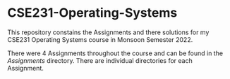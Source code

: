 # CSE231-Operating-Systems

This repository constains the Assignments and there solutions for my CSE231 Operating Systems course in Monsoon Semester 2022.

There were 4 Assignments throughout the course and can be found in the $Assignments$ directory. There are individual directories for each Assignment.
